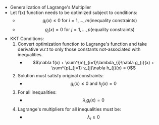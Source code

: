 - Generalization of Lagrange's Multiplier
- Let f(x) function needs to be optimized subject to conditions:
	- $$g_{i}(x) \le 0 \ \mathrm{for} \ i=1,\dots,m \left( \mathrm{inequality \ constraints} \right)$$
	- $$g_{j}(x) = 0 \ \mathrm{for} \ j=1,\dots,p \left( \mathrm{equality \ constraints} \right)$$
- KKT Conditions:
	1. Convert optimization function to Lagrange's function and take derivative w.r.t to only those constants not-associated with inequalities.
		- $$\nabla f(x) + \sum^{m}_{i=1}\lambda_{i}\nabla g_{i}(x) + \sum^{p}_{j=1} v_{j}\nabla h_{j}(x) = 0$$
	2. Solution must satisfy original constraints:
		- $$g_{i}(x) \le 0 \ \mathrm{and} \ h_{j}(x) = 0$$
	3. For all inequalities:
		- $$\lambda_{i}g_{i}(x) = 0$$
	4. Lagrange's multipliers for all inequalities must be:
		- $$\lambda_{i} \ge 0$$

